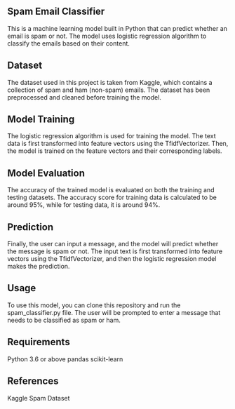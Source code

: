 ## Spam Email Classifier
This is a machine learning model built in Python that can predict whether an email is spam or not. The model uses logistic regression algorithm to classify the emails based on their content.

## Dataset
The dataset used in this project is taken from Kaggle, which contains a collection of spam and ham (non-spam) emails. The dataset has been preprocessed and cleaned before training the model.

## Model Training
The logistic regression algorithm is used for training the model. The text data is first transformed into feature vectors using the TfidfVectorizer. Then, the model is trained on the feature vectors and their corresponding labels.

## Model Evaluation
The accuracy of the trained model is evaluated on both the training and testing datasets. The accuracy score for training data is calculated to be around 95%, while for testing data, it is around 94%.

## Prediction
Finally, the user can input a message, and the model will predict whether the message is spam or not. The input text is first transformed into feature vectors using the TfidfVectorizer, and then the logistic regression model makes the prediction.

## Usage
To use this model, you can clone this repository and run the spam_classifier.py file. The user will be prompted to enter a message that needs to be classified as spam or ham.

## Requirements
Python 3.6 or above
pandas
scikit-learn
## References
<a herf="https://www.kaggle.com/datasets/nitishabharathi/email-spam-dataset">Kaggle Spam Dataset</a>